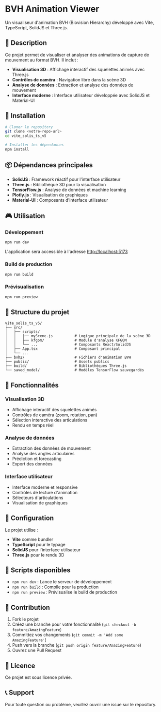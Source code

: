 # BVH Animation Viewer

Un visualiseur d'animation BVH (Biovision Hierarchy) développé avec Vite, TypeScript, SolidJS et Three.js.

## 🎯 Description

Ce projet permet de visualiser et analyser des animations de capture de mouvement au format BVH. Il inclut :

- **Visualisation 3D** : Affichage interactif des squelettes animés avec Three.js
- **Contrôles de caméra** : Navigation libre dans la scène 3D
- **Analyse de données** : Extraction et analyse des données de mouvement
- **Interface moderne** : Interface utilisateur développée avec SolidJS et Material-UI

## 🚀 Installation

```bash
# Cloner le repository
git clone <votre-repo-url>
cd vite_solis_ts_v5

# Installer les dépendances
npm install
```

## 📦 Dépendances principales

- **SolidJS** : Framework réactif pour l'interface utilisateur
- **Three.js** : Bibliothèque 3D pour la visualisation
- **TensorFlow.js** : Analyse de données et machine learning
- **Plotly.js** : Visualisation de graphiques
- **Material-UI** : Composants d'interface utilisateur

## 🎮 Utilisation

### Développement

```bash
npm run dev
```

L'application sera accessible à l'adresse [http://localhost:5173](http://localhost:5173)

### Build de production

```bash
npm run build
```

### Prévisualisation

```bash
npm run preview
```

## 📁 Structure du projet

```
vite_solis_ts_v5/
├── src/
│   ├── scripts/
│   │   ├── myScene.js          # Logique principale de la scène 3D
│   │   ├── kfgom/              # Module d'analyse KFGOM
│   │   └── ...                 # Composants React/SolidJS
│   ├── App.tsx                 # Composant principal
│   └── ...
├── bvh2/                       # Fichiers d'animation BVH
├── public/                     # Assets publics
├── build/                      # Bibliothèques Three.js
└── saved_model/                # Modèles TensorFlow sauvegardés
```

## 🎨 Fonctionnalités

### Visualisation 3D
- Affichage interactif des squelettes animés
- Contrôles de caméra (zoom, rotation, pan)
- Sélection interactive des articulations
- Rendu en temps réel

### Analyse de données
- Extraction des données de mouvement
- Analyse des angles articulaires
- Prédiction et forecasting
- Export des données

### Interface utilisateur
- Interface moderne et responsive
- Contrôles de lecture d'animation
- Sélecteurs d'articulations
- Visualisation de graphiques

## 🔧 Configuration

Le projet utilise :
- **Vite** comme bundler
- **TypeScript** pour le typage
- **SolidJS** pour l'interface utilisateur
- **Three.js** pour le rendu 3D

## 📝 Scripts disponibles

- `npm run dev` : Lance le serveur de développement
- `npm run build` : Compile pour la production
- `npm run preview` : Prévisualise le build de production

## 🤝 Contribution

1. Fork le projet
2. Créez une branche pour votre fonctionnalité (`git checkout -b feature/AmazingFeature`)
3. Committez vos changements (`git commit -m 'Add some AmazingFeature'`)
4. Push vers la branche (`git push origin feature/AmazingFeature`)
5. Ouvrez une Pull Request

## 📄 Licence

Ce projet est sous licence privée.

## 📞 Support

Pour toute question ou problème, veuillez ouvrir une issue sur le repository.
